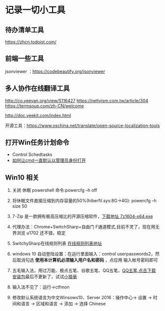 # 记录一切小工具

## 待办清单工具

https://zhcn.todoist.com/

## 前端一些工具

jsonviewer ：https://codebeautify.org/jsonviewer



## 多人协作在线翻译工具

http://co.yeeyan.org/view/5116427
https://netivism.com.tw/article/304
https://termsoup.com/zh-CN/welcome

http://doc.yeekit.com/index.html

开源工具：https://www.oschina.net/translate/open-source-localization-tools

## 打开Win任务计划命令

-  Control Schedtasks
- [如何让cmd一直默认以管理员身份打开](https://blog.csdn.net/qq_41878311/article/details/80641129)

## Win10 相关

1. 关闭 休眠 powershell 命令:powercfg –h off

1. 将休眠文件直接压缩到内存容量的50%(hiberfil.sys:8G->4G): powercfg –h size 50

1. 7-Zip 是一款拥有极高压缩比的开源压缩软件，[下载地址 7z1604-x64.exe](http://www.7-zip.org/a/7z1604-x64.exe)

1. 代理办法：Chrome+SwitchSharp+自由门 F通道模式,目前不灵了，现在用无界浏览 u1702 还不错，稳定

1. SwitchySharp在线规则列表 [在线规则列表地址](https://link.zhihu.com/?target=https%3A//raw.githubusercontent.com/gfwlist/gfwlist/master/gfwlist.txt)

1. windows 10 自动登陆设置：在运行里面输入：control userpasswords2，然后取消勾选 **使用本计算机必须输入用户名和密码** ，点应用 输入帐号密码即可

1. 五毛输入法，用过万能、极点五笔、谷歌五笔、QQ五笔，[QQ五笔,点击下载安装包](http://sw.bos.baidu.com/sw-search-sp/software/0256133e91a72/QQWubi_Setup_2.2.339.400.exe)最后不更新了，试试[小狼毫](http://rime.im/download/)

1. 输入法不见了：运行->ctfmon

1. 修改默认系统语言为中文Winsows10、Server 2016：操作中心-> 设置 -> 时间和语言 -> 区域和语言 -> 添加 -> 选择 Chinese
